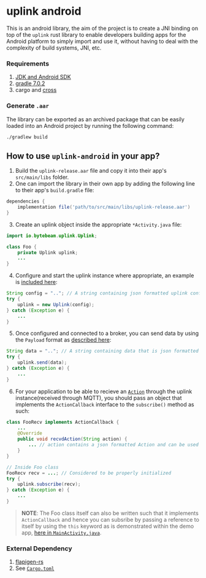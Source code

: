 # uplink android
This is an android library, the aim of the project is to create a JNI binding on top of the `uplink` rust library to enable developers building apps for the Android platform to simply import and use it, without having to deal with the complexity of build systems, JNI, etc.

### Requirements
1. [JDK and Android SDK](https://developer.android.com/studio/install)
2. [gradle 7.0.2](https://gradle.org/install/)
3. cargo and [cross](https://crates.io/crates/cross)

### Generate `.aar`
The library can be exported as an archived package that can be easily loaded into an Android project by running the following command:
```sh
./gradlew build
```

## How to use `uplink-android` in your app?
1. Build the `uplink-release.aar` file and copy it into their app's `src/main/libs` folder.
2. One can import the library in their own app by adding the following line to their app's `build.gradle` file:
```gradle
dependencies {
    implementation file('path/to/src/main/libs/uplink-release.aar')
}
```
3. Create an uplink object inside the appropriate `*Activity.java` file:
```java
import io.bytebeam.uplink.Uplink;

class Foo {
    private Uplink uplink;
    ...
}
```
4. Configure and start the uplink instance where appropriate, an example is [included here](https://github.com/bytebeamio/uplink/blob/main/example/dummy.json):
```java
String config = ".."; // A string containing json formatted uplink config.
try {
    uplink = new Uplink(config);
} catch (Exception e) {
    ...
}
```
5. Once configured and connected to a broker, you can send data by using the `Payload` format as [described here](https://github.com/bytebeamio/uplink/blob/main/docs/apps.md#streamed-data):
```java
String data = ".."; // A string containing data that is json formatted Payload.
try {
    uplink.send(data);
} catch (Exception e) {
    ...
}
```
6. For your application to be able to recieve an [`Action`](https://github.com/bytebeamio/uplink/blob/main/docs/apps.md#action) through the uplink instance(received through MQTT), you should pass an object that implements the `ActionCallback` interface to the `subscribe()` method as such:
```java
class FooRecv implements ActionCallback {
    ...
    @Override
    public void recvdAction(String action) {
        ... // action contains a json formatted Action and can be used by your app to execute operations. See uplink application docs.
    }
}

// Inside Foo class
FooRecv recv = ...; // Considered to be properly initialized
try {
    uplink.subscribe(recv);
} catch (Exception e) {
    ...
}
```
> **NOTE**: The Foo class itself can also be written such that it implements `ActionCallback` and hence you can subsribe by passing a reference to itself by using the `this` keyword as is demonstrated within the demo app, [here in `MainActivity.java`](demo/src/main/java/io/bytebeam/demo/MainActivity.java#L116).

### External Dependency
1. [flapigen-rs](https://github.com/Dushistov/flapigen-rs)
2. See [`Cargo.toml`](./Cargo.toml)
